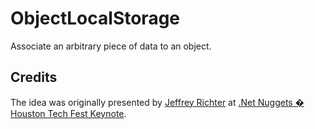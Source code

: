 ObjectLocalStorage
==================

Associate an arbitrary piece of data to an object.

## Credits ##

The idea was originally presented by [Jeffrey Richter](http://www.wintellect.com/Consulting/Consultants/Jeffrey-Richter) at [.Net Nuggets � Houston Tech Fest Keynote](http://usergroup.tv/videos/net-nuggets-houston-tech-fest-keynote).